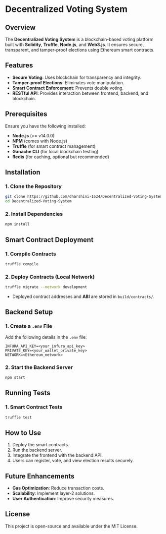 # Decentralized Voting System

## Overview
The **Decentralized Voting System** is a blockchain-based voting platform built with **Solidity**, **Truffle**, **Node.js**, and **Web3.js**. It ensures secure, transparent, and tamper-proof elections using Ethereum smart contracts.

## Features
- **Secure Voting**: Uses blockchain for transparency and integrity.
- **Tamper-proof Elections**: Eliminates vote manipulation.
- **Smart Contract Enforcement**: Prevents double voting.
- **RESTful API**: Provides interaction between frontend, backend, and blockchain.

## Prerequisites
Ensure you have the following installed:
- **Node.js** (>= v14.0.0)
- **NPM** (comes with Node.js)
- **Truffle** (for smart contract management)
- **Ganache CLI** (for local blockchain testing)
- **Redis** (for caching, optional but recommended)

## Installation
### 1. Clone the Repository
```bash
git clone https://github.com/dharshini-1624/Decentralized-Voting-System.git
cd Decentralized-Voting-System
```

### 2. Install Dependencies
```bash
npm install
```

## Smart Contract Deployment
### 1. Compile Contracts
```bash
truffle compile
```

### 2. Deploy Contracts (Local Network)
```bash
truffle migrate --network development
```
- Deployed contract addresses and **ABI** are stored in `build/contracts/`.

## Backend Setup
### 1. Create a `.env` File
Add the following details in the `.env` file:
```
INFURA_API_KEY=<your_infura_api_key>
PRIVATE_KEY=<your_wallet_private_key>
NETWORK=<Ethereum_network>
```

### 2. Start the Backend Server
```bash
npm start
```

## Running Tests
### 1. Smart Contract Tests
```bash
truffle test
```

## How to Use
1. Deploy the smart contracts.
2. Run the backend server.
3. Integrate the frontend with the backend API.
4. Users can register, vote, and view election results securely.

## Future Enhancements
- **Gas Optimization**: Reduce transaction costs.
- **Scalability**: Implement layer-2 solutions.
- **User Authentication**: Improve security measures.

## License
This project is open-source and available under the MIT License.
